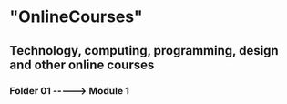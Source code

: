 # "OnlineCourses"
## Technology, computing, programming, design and other online courses
### Folder 01 -----> Module 1